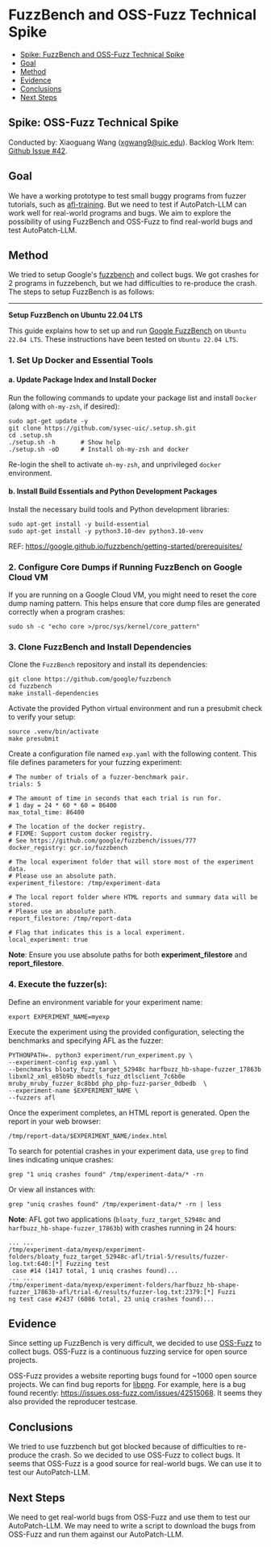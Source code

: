 # FuzzBench and OSS-Fuzz Technical Spike <!-- omit in toc -->
- [Spike: FuzzBench and OSS-Fuzz Technical Spike](#spike-ossfuzz-technical-spike)
- [Goal](#goal)
- [Method](#method)
- [Evidence](#evidence)
- [Conclusions](#conclusions)
- [Next Steps](#next-steps)

## Spike: OSS-Fuzz Technical Spike
Conducted by: Xiaoguang Wang (xgwang9@uic.edu).
Backlog Work Item: [Github Issue #42](https://github.com/sysec-uic/AutoPatch-LLM/issues/42).

## Goal
We have a working prototype to test small buggy programs from fuzzer tutorials, such as [afl-training](https://github.com/mykter/afl-training). But we need to test if AutoPatch-LLM can work well for real-world programs and bugs.
We aim to explore the possibility of using FuzzBench and OSS-Fuzz to find real-world bugs and test AutoPatch-LLM.

## Method
We tried to setup Google's [fuzzbench](https://github.com/google/fuzzbench) and collect bugs. We got crashes for 2 programs in fuzzebench, but we had difficulties to re-produce the crash. The steps to setup FuzzBench is as follows:

---
**Setup FuzzBench on Ubuntu 22.04 LTS**

This guide explains how to set up and run [Google FuzzBench](https://google.github.io/fuzzbench/getting-started/prerequisites/) on `Ubuntu 22.04 LTS`. These instructions have been tested on `Ubuntu 22.04 LTS`.

### 1. Set Up Docker and Essential Tools
#### a. Update Package Index and Install Docker
Run the following commands to update your package list and install `Docker` (along with `oh-my-zsh`, if desired):

```
sudo apt-get update -y
git clone https://github.com/sysec-uic/.setup.sh.git
cd .setup.sh
./setup.sh -h       # Show help
./setup.sh -oD      # Install oh-my-zsh and docker
```
Re-login the shell to activate `oh-my-zsh`, and unprivileged `docker` environment.

#### b. Install Build Essentials and Python Development Packages
Install the necessary build tools and Python development libraries:
```
sudo apt-get install -y build-essential
sudo apt-get install -y python3.10-dev python3.10-venv
```
REF: https://google.github.io/fuzzbench/getting-started/prerequisites/
### 2. Configure Core Dumps if Running FuzzBench on Google Cloud VM

If you are running on a Google Cloud VM, you might need to reset the core dump naming pattern. This helps ensure that core dump files are generated correctly when a program crashes:
```
sudo sh -c "echo core >/proc/sys/kernel/core_pattern"
```

### 3. Clone FuzzBench and Install Dependencies
Clone the `FuzzBench` repository and install its dependencies:
```
git clone https://github.com/google/fuzzbench
cd fuzzbench
make install-dependencies
```
Activate the provided Python virtual environment and run a presubmit check to verify your setup:
```
source .venv/bin/activate
make presubmit
```

Create a configuration file named `exp.yaml` with the following content. This file defines parameters for your fuzzing experiment:
```
# The number of trials of a fuzzer-benchmark pair.
trials: 5

# The amount of time in seconds that each trial is run for.
# 1 day = 24 * 60 * 60 = 86400
max_total_time: 86400

# The location of the docker registry.
# FIXME: Support custom docker registry.
# See https://github.com/google/fuzzbench/issues/777
docker_registry: gcr.io/fuzzbench

# The local experiment folder that will store most of the experiment data.
# Please use an absolute path.
experiment_filestore: /tmp/experiment-data

# The local report folder where HTML reports and summary data will be stored.
# Please use an absolute path.
report_filestore: /tmp/report-data

# Flag that indicates this is a local experiment.
local_experiment: true
```
**Note**: Ensure you use absolute paths for both **experiment_filestore** and **report_filestore**.

### 4. Execute the fuzzer(s):
Define an environment variable for your experiment name:
```
export EXPERIMENT_NAME=myexp
```
Execute the experiment using the provided configuration, selecting the benchmarks and specifying AFL as the fuzzer:
```
PYTHONPATH=. python3 experiment/run_experiment.py \
--experiment-config exp.yaml \
--benchmarks bloaty_fuzz_target_52948c harfbuzz_hb-shape-fuzzer_17863b libxml2_xml_e85b9b mbedtls_fuzz_dtlsclient_7c6b0e mruby_mruby_fuzzer_8c8bbd php_php-fuzz-parser_0dbedb  \
--experiment-name $EXPERIMENT_NAME \
--fuzzers afl
```
Once the experiment completes, an HTML report is generated. Open the report in your web browser:
```
/tmp/report-data/$EXPERIMENT_NAME/index.html
```

To search for potential crashes in your experiment data, use `grep` to find lines indicating unique crashes:
```
grep "1 uniq crashes found" /tmp/experiment-data/* -rn
```
Or view all instances with:
```
grep "uniq crashes found" /tmp/experiment-data/* -rn | less
```

**Note**: AFL got two applications (`bloaty_fuzz_target_52948c` and `harfbuzz_hb-shape-fuzzer_17863b`) with crashes running in 24 hours:
```
... ...
/tmp/experiment-data/myexp/experiment-folders/bloaty_fuzz_target_52948c-afl/trial-5/results/fuzzer-log.txt:640:[*] Fuzzing test
 case #14 (1417 total, 1 uniq crashes found)...
... ...
/tmp/experiment-data/myexp/experiment-folders/harfbuzz_hb-shape-fuzzer_17863b-afl/trial-6/results/fuzzer-log.txt:2379:[*] Fuzzi
ng test case #2437 (6086 total, 23 uniq crashes found)...
```


## Evidence
Since setting up FuzzBench is very difficult, we decided to use [OSS-Fuzz](https://github.com/google/oss-fuzz) to collect bugs. OSS-Fuzz is a continuous fuzzing service for open source projects.

OSS-Fuzz provides a website reporting bugs found for ~1000 open source projects.
We can find bug reports for [libpng](https://issues.oss-fuzz.com/issues?q=libpng). For example, here is a bug found recently: https://issues.oss-fuzz.com/issues/42515068. It seems they also provided the reproducer testcase.

## Conclusions
We tried to use fuzzbench but got blocked because of difficulties to re-produce the crash. So we decided to use OSS-Fuzz to collect bugs. It seems that OSS-Fuzz is a good source for real-world bugs. We can use it to test our AutoPatch-LLM.

## Next Steps
We need to get real-world bugs from OSS-Fuzz and use them to test our AutoPatch-LLM.
We may need to write a script to download the bugs from OSS-Fuzz and run them against our AutoPatch-LLM.

